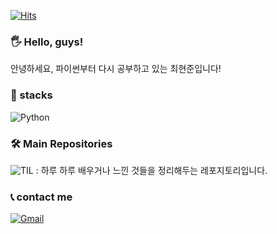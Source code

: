 [![Hits](https://hits.seeyoufarm.com/api/count/incr/badge.svg?url=https%3A%2F%2Fgithub.com%2Fdevholic22&count_bg=%23514F70&title_bg=%2331AA20&icon=hipchat.svg&icon_color=%23F1FF01&title=visited&edge_flat=false)](https://hits.seeyoufarm.com)
### 🖐️ Hello, guys!
안녕하세요, 파이썬부터 다시 공부하고 있는 최현준입니다!
### 🌾 stacks

![Python](https://img.shields.io/badge/Python-007396?style=flat-square&logo=Python&logoColor=white)

### 🛠️ Main Repositories
![TIL](https://github.com/devholic22/TIL/) : 하루 하루 배우거나 느낀 것들을 정리해두는 레포지토리입니다.

### 📞 contact me 
[![Gmail](https://img.shields.io/badge/Gmail-EA4335?style=flat-square&logo=Gmail&logoColor=white)](mailto:hyunjoon.tech@gmail.com)
<br>

</div>
